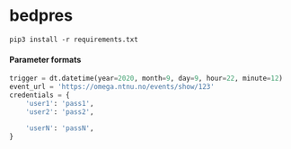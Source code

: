 # bedpres  
```pip3 install -r requirements.txt```

#### Parameter formats
```python
trigger = dt.datetime(year=2020, month=9, day=9, hour=22, minute=12)
event_url = 'https://omega.ntnu.no/events/show/123'
credentials = {
    'user1': 'pass1',
    'user2': 'pass2',
    
    'userN': 'passN',
}
```